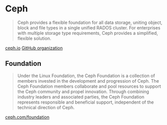 # Ceph

> Ceph provides a flexible foundation for all data storage, uniting object, block and file types in a single unified RADOS cluster. For enterprises with multiple storage type requirements, Ceph provides a simplified, flexible solution.

[ceph.io](https://ceph.io/)
[GitHub organization](https://github.com/ceph)

## Foundation

> Under the Linux Foundation, the Ceph Foundation is a collection of members invested in the development and progression of Ceph. The Ceph Foundation members collaborate and pool resources to support the Ceph community and propel innovation. Through combining industry leaders and associated parties, the Ceph Foundation represents responsible and beneficial support, independent of the technical direction of Ceph.

[ceph.com/foundation](https://ceph.com/en/foundation/)
